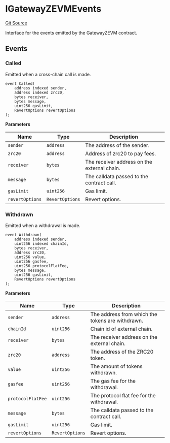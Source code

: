 # IGatewayZEVMEvents
[Git Source](https://github.com/zeta-chain/protocol-contracts/blob/85c63250bc8c13c5a3bd590b50ea3b4d1c0d7388/contracts/zevm/interfaces/IGatewayZEVM.sol)

Interface for the events emitted by the GatewayZEVM contract.


## Events
### Called
Emitted when a cross-chain call is made.


```solidity
event Called(
    address indexed sender,
    address indexed zrc20,
    bytes receiver,
    bytes message,
    uint256 gasLimit,
    RevertOptions revertOptions
);
```

**Parameters**

|Name|Type|Description|
|----|----|-----------|
|`sender`|`address`|The address of the sender.|
|`zrc20`|`address`|Address of zrc20 to pay fees.|
|`receiver`|`bytes`|The receiver address on the external chain.|
|`message`|`bytes`|The calldata passed to the contract call.|
|`gasLimit`|`uint256`|Gas limit.|
|`revertOptions`|`RevertOptions`|Revert options.|

### Withdrawn
Emitted when a withdrawal is made.


```solidity
event Withdrawn(
    address indexed sender,
    uint256 indexed chainId,
    bytes receiver,
    address zrc20,
    uint256 value,
    uint256 gasfee,
    uint256 protocolFlatFee,
    bytes message,
    uint256 gasLimit,
    RevertOptions revertOptions
);
```

**Parameters**

|Name|Type|Description|
|----|----|-----------|
|`sender`|`address`|The address from which the tokens are withdrawn.|
|`chainId`|`uint256`|Chain id of external chain.|
|`receiver`|`bytes`|The receiver address on the external chain.|
|`zrc20`|`address`|The address of the ZRC20 token.|
|`value`|`uint256`|The amount of tokens withdrawn.|
|`gasfee`|`uint256`|The gas fee for the withdrawal.|
|`protocolFlatFee`|`uint256`|The protocol flat fee for the withdrawal.|
|`message`|`bytes`|The calldata passed to the contract call.|
|`gasLimit`|`uint256`|Gas limit.|
|`revertOptions`|`RevertOptions`|Revert options.|

